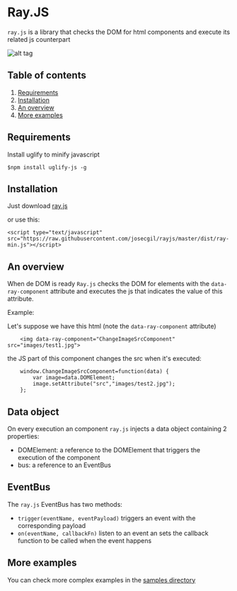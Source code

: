 # Ray.JS

`ray.js` is a library that checks the DOM for html components and execute its related js counterpart

![alt tag](https://raw.githubusercontent.com/josecgil/rayjs/master/logo/rayjs.jpg)

## Table of contents

1. [Requirements](#requirements)
2. [Installation](#installation)
3. [An overview](#an-overview)
4. [More examples](#more-examples)

## Requirements

Install uglify to minify javascript

```$npm install uglify-js -g```

## Installation

Just download [ray.js](https://raw.githubusercontent.com/josecgil/rayjs/master/dist/ray.js)

or use this:

```<script type="text/javascript" src="https://raw.githubusercontent.com/josecgil/rayjs/master/dist/ray-min.js"></script>```

## An overview

When de DOM is ready `Ray.js` checks the DOM for elements with the `data-ray-component` attribute and executes the js that indicates the value of this attribute.

Example:

Let's suppose we have this html (note the `data-ray-component` attribute)

```
    <img data-ray-component="ChangeImageSrcComponent" src="images/test1.jpg">
```

the JS part of this component changes the src when it's executed:

```
    window.ChangeImageSrcComponent=function(data) {
        var image=data.DOMElement;
        image.setAttribute("src","images/test2.jpg");
    };
```

## Data object

On every execution an component ```ray.js``` injects a data object containing 2 properties:

* DOMElement: a reference to the DOMElement that triggers the execution of the component
* bus: a reference to an EventBus

## EventBus

The ```ray.js``` EventBus has two methods:

* ```trigger(eventName, eventPayload)``` triggers an event with the corresponding payload
* ```on(eventName, callbackFn)``` listen to an event an sets the callback function to be called when the event happens

## More examples

You can check more complex examples in the [samples directory](https://github.com/josecgil/rayjs/tree/master/Samples)